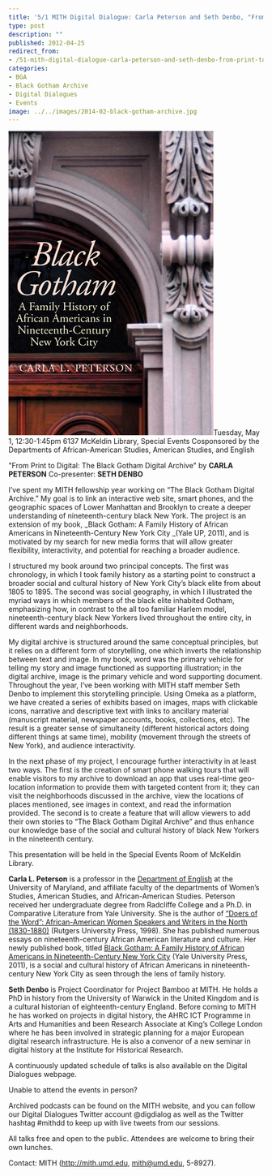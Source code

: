 ```yaml
---
title: '5/1 MITH Digital Dialogue: Carla Peterson and Seth Denbo, "From Print to Digital: The Black Gotham Digital Archive"'
type: post
description: ""
published: 2012-04-25
redirect_from: 
- /51-mith-digital-dialogue-carla-peterson-and-seth-denbo-from-print-to-digital-the-black-gotham-digital-archive/
categories:
- BGA
- Black Gotham Archive
- Digital Dialogues
- Events
image: ../../images/2014-02-black-gotham-archive.jpg
---
```

![Black Gotham Book](../../images/2014-02-black-gotham-archive.jpg)Tuesday, May 1, 12:30-1:45pm 6137 McKeldin Library, Special Events Cosponsored by the Departments of African-American Studies, American Studies, and English

"From Print to Digital: The Black Gotham Digital Archive" by **CARLA PETERSON** Co-presenter: **SETH DENBO**

I’ve spent my MITH fellowship year working on “The Black Gotham Digital Archive.” My goal is to link an interactive web site, smart phones, and the geographic spaces of Lower Manhattan and Brooklyn to create a deeper understanding of nineteenth-century black New York. The project is an extension of my book, _Black Gotham: A Family History of African Americans in Nineteenth-Century New York City _(Yale UP, 2011), and is motivated by my search for new media forms that will allow greater flexibility, interactivity, and potential for reaching a broader audience.

I structured my book around two principal concepts. The first was chronology, in which I took family history as a starting point to construct a broader social and cultural history of New York City’s black elite from about 1805 to 1895. The second was social geography, in which I illustrated the myriad ways in which members of the black elite inhabited Gotham, emphasizing how, in contrast to the all too familiar Harlem model, nineteenth-century black New Yorkers lived throughout the entire city, in different wards and neighborhoods.

My digital archive is structured around the same conceptual principles, but it relies on a different form of storytelling, one which inverts the relationship between text and image. In my book, word was the primary vehicle for telling my story and image functioned as supporting illustration; in the digital archive, image is the primary vehicle and word supporting document. Throughout the year, I’ve been working with MITH staff member Seth Denbo to implement this storytelling principle. Using Omeka as a platform, we have created a series of exhibits based on images, maps with clickable icons, narrative and descriptive text with links to ancillary material (manuscript material, newspaper accounts, books, collections, etc). The result is a greater sense of simultaneity (different historical actors doing different things at same time), mobility (movement through the streets of New York), and audience interactivity.

In the next phase of my project, I encourage further interactivity in at least two ways. The first is the creation of smart phone walking tours that will enable visitors to my archive to download an app that uses real-time geo-location information to provide them with targeted content from it; they can visit the neighborhoods discussed in the archive, view the locations of places mentioned, see images in context, and read the information provided. The second is to create a feature that will allow viewers to add their own stories to “The Black Gotham Digital Archive” and thus enhance our knowledge base of the social and cultural history of black New Yorkers in the nineteenth century.

This presentation will be held in the Special Events Room of McKeldin Library.

**Carla L. Peterson** is a professor in the [Department of English](http://www.english.umd.edu/) at the University of Maryland, and affiliate faculty of the departments of Women’s Studies, American Studies, and African-American Studies. Peterson received her undergraduate degree from Radcliffe College and a Ph.D. in Comparative Literature from Yale University. She is the author of [“Doers of the Word”: African-American Women Speakers and Writers in the North (1830-1880)](http://books.google.com/books?id=jrirQL5L0xgC&source=gbs_navlinks_s) (Rutgers University Press, 1998). She has published numerous essays on nineteenth-century African American literature and culture. Her newly published book, titled [Black Gotham: A Family History of African Americans in Nineteenth-Century New York City](http://yalepress.yale.edu/book.asp?isbn=9780300162554) (Yale University Press, 2011), is a social and cultural history of African Americans in nineteenth-century New York City as seen through the lens of family history.

**Seth Denbo** is Project Coordinator for Project Bamboo at MITH. He holds a PhD in history from the University of Warwick in the United Kingdom and is a cultural historian of eighteenth-century England. Before coming to MITH he has worked on projects in digital history, the AHRC ICT Programme in Arts and Humanities and been Research Associate at King’s College London where he has been involved in strategic planning for a major European digital research infrastructure. He is also a convenor of a new seminar in digital history at the Institute for Historical Research.

A continuously updated schedule of talks is also available on the Digital Dialogues webpage.

Unable to attend the events in person?

Archived podcasts can be found on the MITH website, and you can follow our Digital Dialogues Twitter account @digdialog as well as the Twitter hashtag #mithdd to keep up with live tweets from our sessions.

All talks free and open to the public. Attendees are welcome to bring their own lunches.

Contact: MITH (http://mith.umd.edu, mith@umd.edu, 5-8927).
